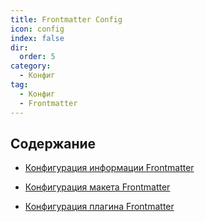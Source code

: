 ```yaml
---
title: Frontmatter Config
icon: config
index: false
dir:
  order: 5
category:
  - Конфиг
tag:
  - Конфиг
  - Frontmatter
---
```


## Содержание

- [Конфигурация информации Frontmatter](info.md)

- [Конфигурация макета Frontmatter](layout.md)

- [Конфигурация плагина Frontmatter](plugins.md)
